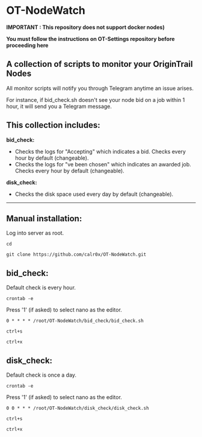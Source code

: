 # OT-NodeWatch 
__IMPORTANT : This repository does not support docker nodes)__

__You must follow the instructions on OT-Settings repository before proceeding here__

## A collection of scripts to monitor your OriginTrail Nodes

All monitor scripts will notify you through Telegram anytime an issue arises. 

For instance, if bid_check.sh doesn't see your node bid on a job within 1 hour, it will send you a Telegram message.

## This collection includes:

__bid_check:__
- Checks the logs for "Accepting" which indicates a bid. Checks every hour by default (changeable).  
- Checks the logs for "ve been chosen" which indicates an awarded job. Checks every hour by default (changeable).  

__disk_check:__
- Checks the disk space used every day by default (changeable).  

---

## __Manual installation:__

Log into server as root.
```
cd
```
```
git clone https://github.com/calr0x/OT-NodeWatch.git
```

## __bid_check:__
Default check is every hour.
```
crontab -e
```
Press '1' (if asked) to select nano as the editor.
```
0 * * * * /root/OT-NodeWatch/bid_check/bid_check.sh
```
```
ctrl+s 
```
```
ctrl+x
```

## __disk_check:__ 
Default check is once a day.
```
crontab -e
```
Press '1' (if asked) to select nano as the editor.
```
0 0 * * * /root/OT-NodeWatch/disk_check/disk_check.sh
```
```
ctrl+s
```
```
ctrl+x
```

